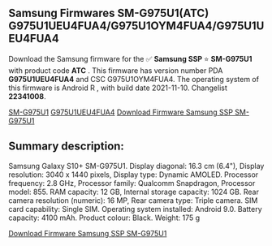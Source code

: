 <h2>Samsung Firmwares SM-G975U1(ATC) G975U1UEU4FUA4/G975U1OYM4FUA4/G975U1UEU4FUA4</h2>
Download the Samsung firmware for the ✅ <strong>Samsung SSP </strong> ⭐ <strong>SM-G975U1</strong> with product code <strong>ATC</strong> . This firmware has version number PDA <strong>G975U1UEU4FUA4</strong> and CSC G975U1OYM4FUA4. The operating system of this firmware is Android R , with build date 2021-11-10. Changelist <strong>22341008</strong>.


[SM-G975U1](https://samfirm.shop/samsung/model/SM-G975U1)
[G975U1UEU4FUA4](https://samfirm.shop/samsung/pda/G975U1UEU4FUA4)
[Download Firmware Samsung SSP SM-G975U1](https://samfirm.shop/samsung/firmware/476739)
<h2>Summary description:</h2>
<p>Samsung Galaxy S10+ SM-G975U1. Display diagonal: 16.3 cm (6.4"), Display resolution: 3040 x 1440 pixels, Display type: Dynamic AMOLED. Processor frequency: 2.8 GHz, Processor family: Qualcomm Snapdragon, Processor model: 855. RAM capacity: 12 GB, Internal storage capacity: 1024 GB. Rear camera resolution (numeric): 16 MP, Rear camera type: Triple camera. SIM card capability: Single SIM. Operating system installed: Android 9.0. Battery capacity: 4100 mAh. Product colour: Black. Weight: 175 g</p>


[Download Firmware Samsung SSP SM-G975U1](https://samfirm.shop/samsung/firmware/476739)
